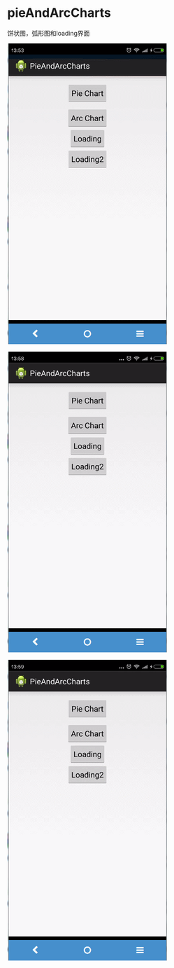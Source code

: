 # pieAndArcCharts
饼状图，弧形图和loading界面


![image](https://raw.githubusercontent.com/TryLoveCatch/pieAndArcCharts/master/1.gif)

![image](https://raw.githubusercontent.com/TryLoveCatch/pieAndArcCharts/master/3.gif)

![image](https://raw.githubusercontent.com/TryLoveCatch/pieAndArcCharts/master/4.gif)
